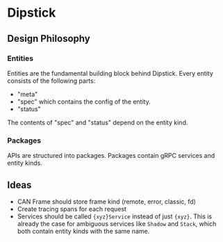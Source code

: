 # Dipstick

## Design Philosophy

### Entities

Entities are the fundamental building block behind Dipstick.
Every entity consists of the following parts:

- "meta"
- "spec" which contains the config of the entity.
- "status"

The contents of "spec" and "status" depend on the entity kind.

### Packages

APIs are structured into packages.
Packages contain gRPC services and entity kinds.

## Ideas

- CAN Frame should store frame kind (remote, error, classic, fd)
- Create tracing spans for each request
- Services should be called `{xyz}Service` instead of just `{xyz}`. This is already the case for ambiguous services like `Shadow` and `Stack`, which both contain entity kinds with the same name.
